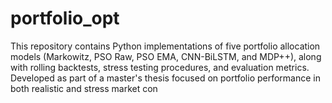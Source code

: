 # portfolio_opt
This repository contains Python implementations of five portfolio allocation models (Markowitz, PSO Raw, PSO EMA, CNN-BiLSTM, and MDP++), along with rolling backtests, stress testing procedures, and evaluation metrics. Developed as part of a master's thesis focused on portfolio performance in both realistic and stress market con
